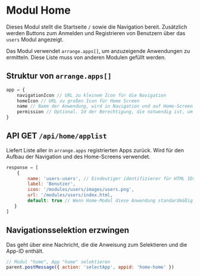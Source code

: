 # Modul Home

Dieses Modul stellt die Startseite `/` sowie die Navigation bereit.
Zusätzlich werden Buttons zum Anmelden und Registrieren von Benutzern über das `users` Modul angezeigt.

Das Modul verwendet `arrange.apps[]`, um anzuzeigende Anwendungen zu ermitteln.
Diese Liste muss von anderen Modulen gefüllt werden.

## Struktur von `arrange.apps[]`

```js
app = {
    navigationIcon // URL zu kleinem Icon für die Navigation
    homeIcon // URL zu großen Icon für Home Screen
    name // Name der Anwendung, wird in Navigation und auf Home-Screen angezeigt
    permission // Optional. Id der Berechtigung, die notwendig ist, um die App zu verwenden
}
```

## API GET `/api/home/applist`

Liefert Liste aller in `arrange.apps` registrierten Apps zurück.
Wird für den Aufbau der Navigation und des Home-Screens verwendet.

```js
response = [
    {
        name: 'users-users', // Eindeutiger identifizierer für HTML IDs. Sollte aus Modulnamen und Appnamen bestehen
        label: 'Benutzer',
        icon: '/modules/users/images/users.png',
        url: '/modules/users/index.html,
        default: true // Wenn Home-Modul diese Anwendung standardmäßig anzeigen soll
   }
]
```

## Navigationsselektion erzwingen

Das geht über eine Nachricht, die die Anweisung zum Selektieren und die App-ID enthält.

```js
// Modul "home", App "home" selektieren
parent.postMessage({ action: 'selectApp', appid: 'home-home' })
```